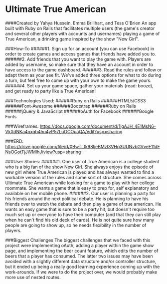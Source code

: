 # Ultimate True American
####Created by Yahya Hussein, Emma Brillhart, and Tess O'Brien
An app built with Ruby on Rails that facilitates multiple users (the game's creator and several other players with accounts and usernames) playing a game of True American, a drinking game inspired by the show "New Girl".

###How-To
######1. Sign up for an account (you can use Facebook) in order to create games and access games that friends have added you to.
######2. Add friends that you want to play the game with. Players are added by username, so make sure that they have an account in order to have access to the game dashboard.
######3. Read the rules and follow or adapt them as your see fit. We've added three options for what to do during a turn, but feel free to come up with your own to make the game yours.
######4. Set up your game space, gather your materials (read: booze), and get ready to party like a True American!

###Technologies Used:
######Ruby on Rails
######HTML5/CSS3
######Font-Awesome
######Bootstrap
######Ruby on Rails
######jQuery & JavaScript
######oAuth for Facebook
######Google Fonts

###Wireframes:
https://docs.google.com/document/d/1igAJH_4E1MsN6-VkXdNKa4nxqb4hu4yP57LuOCOuaQA/edit?usp=sharing

###ERD:
https://drive.google.com/file/d/0BwTLtk98IjeBMzI3VHp3UUNvbGVveE11dFNsOGotTjJWMlhJ/view?usp=sharing

###User Stories:
######1. One user of True American is a college student who is a big fan of the show New Girl. She always enjoys the episode of new girl where True American is played and has always wanted to find a workable version of the rules and some sort of structure.  She comes across Ultimate True American while looking for a game to play with her college roommate.  She wants a game that is easy to prep for, self explanatory and available on her mobile phone.
######2. Our user is planning a party for his friends around the next political debate.  He is planning to have his friends over to watch the debate and then play a game of true american.  He wants an easy game that is sure to be a party hit, but doesn't require too much set up or everyone to have their computer (and that they can still play when he can't find his old deck of cards).  He is not quite sure how many people are going to show up, so he needs flexibility in the number of players.

###Biggest Challenges
The biggest challenges that we faced with this project were implementing oAuth, adding a player within the game show page, and implementing the beer count feature, which edits the number of beers that a player has consumed. The latter two issues may have been avoided with a slightly different data structure and/or controller structure, but it ended up being a really good learning experience coming up with the work-arounds. If we were to do the project over, we would probably make more use of nested routes.

